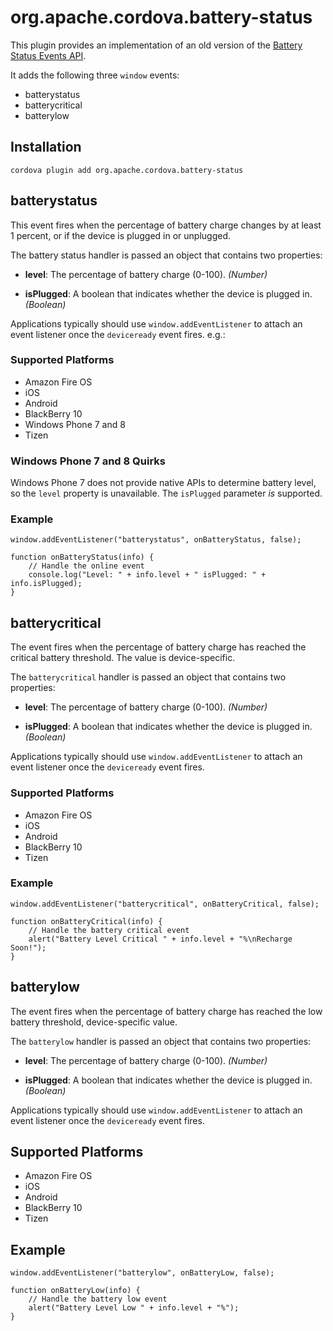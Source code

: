 <!---
 license: Licensed to the Apache Software Foundation (ASF) under one
         or more contributor license agreements.  See the NOTICE file
         distributed with this work for additional information
         regarding copyright ownership.  The ASF licenses this file
         to you under the Apache License, Version 2.0 (the
         "License"); you may not use this file except in compliance
         with the License.  You may obtain a copy of the License at

           http://www.apache.org/licenses/LICENSE-2.0

         Unless required by applicable law or agreed to in writing,
         software distributed under the License is distributed on an
         "AS IS" BASIS, WITHOUT WARRANTIES OR CONDITIONS OF ANY
         KIND, either express or implied.  See the License for the
         specific language governing permissions and limitations
         under the License.
-->

# org.apache.cordova.battery-status

This plugin provides an implementation of an old version of the [Battery Status Events API](http://www.w3.org/TR/2011/WD-battery-status-20110915/).

It adds the following three `window` events:

* batterystatus
* batterycritical
* batterylow

## Installation

    cordova plugin add org.apache.cordova.battery-status

## batterystatus

This event fires when the percentage of battery charge changes by at
least 1 percent, or if the device is plugged in or unplugged.

The battery status handler is passed an object that contains two
properties:

- __level__: The percentage of battery charge (0-100). _(Number)_

- __isPlugged__: A boolean that indicates whether the device is plugged in. _(Boolean)_

Applications typically should use `window.addEventListener` to
attach an event listener once the `deviceready` event fires. e.g.:

### Supported Platforms

- Amazon Fire OS
- iOS
- Android
- BlackBerry 10
- Windows Phone 7 and 8
- Tizen

### Windows Phone 7 and 8 Quirks

Windows Phone 7 does not provide native APIs to determine battery
level, so the `level` property is unavailable.  The `isPlugged`
parameter _is_ supported.

### Example

    window.addEventListener("batterystatus", onBatteryStatus, false);

    function onBatteryStatus(info) {
        // Handle the online event
        console.log("Level: " + info.level + " isPlugged: " + info.isPlugged);
    }

## batterycritical

The event fires when the percentage of battery charge has reached the
critical battery threshold. The value is device-specific.

The `batterycritical` handler is passed an object that contains two
properties:

- __level__: The percentage of battery charge (0-100). _(Number)_

- __isPlugged__: A boolean that indicates whether the device is plugged in. _(Boolean)_

Applications typically should use `window.addEventListener` to attach
an event listener once the `deviceready` event fires.

### Supported Platforms

- Amazon Fire OS
- iOS
- Android
- BlackBerry 10
- Tizen

### Example

    window.addEventListener("batterycritical", onBatteryCritical, false);

    function onBatteryCritical(info) {
        // Handle the battery critical event
        alert("Battery Level Critical " + info.level + "%\nRecharge Soon!");
    }

## batterylow

The event fires when the percentage of battery charge has reached the
low battery threshold, device-specific value.

The `batterylow` handler is passed an object that contains two
properties:

- __level__: The percentage of battery charge (0-100). _(Number)_

- __isPlugged__: A boolean that indicates whether the device is plugged in. _(Boolean)_

Applications typically should use `window.addEventListener` to
attach an event listener once the `deviceready` event fires.

## Supported Platforms

- Amazon Fire OS
- iOS
- Android
- BlackBerry 10
- Tizen

## Example

    window.addEventListener("batterylow", onBatteryLow, false);

    function onBatteryLow(info) {
        // Handle the battery low event
        alert("Battery Level Low " + info.level + "%");
    }

